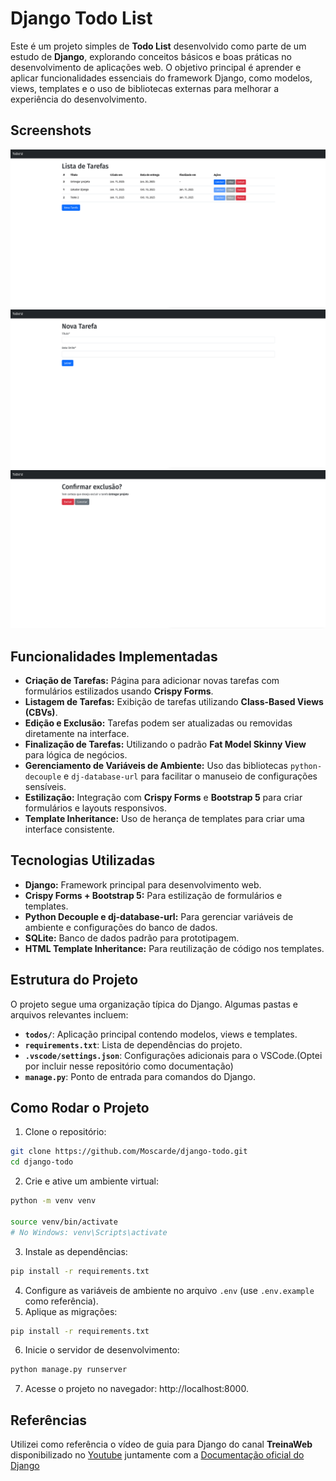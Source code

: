 # Django Todo List

Este é um projeto simples de **Todo List** desenvolvido como parte de um estudo de **Django**, explorando conceitos básicos e boas práticas no desenvolvimento de aplicações web. O objetivo principal é aprender e aplicar funcionalidades essenciais do framework Django, como modelos, views, templates e o uso de bibliotecas externas para melhorar a experiência do desenvolvimento.

## Screenshots

![home.png](/screenshots/home.png)
![new_task.png](/screenshots/new_task.png)
![delete.png](/screenshots/delete.png)

## Funcionalidades Implementadas

- **Criação de Tarefas:** Página para adicionar novas tarefas com formulários estilizados usando **Crispy Forms**.
- **Listagem de Tarefas:** Exibição de tarefas utilizando **Class-Based Views (CBVs)**.
- **Edição e Exclusão:** Tarefas podem ser atualizadas ou removidas diretamente na interface.
- **Finalização de Tarefas:** Utilizando o padrão **Fat Model Skinny View** para lógica de negócios.
- **Gerenciamento de Variáveis de Ambiente:** Uso das bibliotecas `python-decouple` e `dj-database-url` para facilitar o manuseio de configurações sensíveis.
- **Estilização:** Integração com **Crispy Forms** e **Bootstrap 5** para criar formulários e layouts responsivos.
- **Template Inheritance:** Uso de herança de templates para criar uma interface consistente.

## Tecnologias Utilizadas

- **Django:** Framework principal para desenvolvimento web.
- **Crispy Forms + Bootstrap 5:** Para estilização de formulários e templates.
- **Python Decouple e dj-database-url:** Para gerenciar variáveis de ambiente e configurações do banco de dados.
- **SQLite:** Banco de dados padrão para prototipagem.
- **HTML Template Inheritance:** Para reutilização de código nos templates.

## Estrutura do Projeto

O projeto segue uma organização típica do Django. Algumas pastas e arquivos relevantes incluem:

- **`todos/`**: Aplicação principal contendo modelos, views e templates.
- **`requirements.txt`**: Lista de dependências do projeto.
- **`.vscode/settings.json`**: Configurações adicionais para o VSCode.(Optei por incluir nesse repositório como documentação)
- **`manage.py`**: Ponto de entrada para comandos do Django.

## Como Rodar o Projeto

1. Clone o repositório:
```bash
git clone https://github.com/Moscarde/django-todo.git
cd django-todo
```
2. Crie e ative um ambiente virtual:
```bash
python -m venv venv

source venv/bin/activate 
# No Windows: venv\Scripts\activate
```
3. Instale as dependências:
```bash
pip install -r requirements.txt
```
4. Configure as variáveis de ambiente no arquivo `.env` (use `.env.example` como referência).
5. Aplique as migrações:
```bash
pip install -r requirements.txt
```
6. Inicie o servidor de desenvolvimento:
```bash
python manage.py runserver
```
7. Acesse o projeto no navegador: http://localhost:8000.


## Referências

Utilizei como referência o vídeo de guia para Django do canal **TreinaWeb** disponibilizado no [Youtube](https://www.youtube.com/watch?v=MsUL3Pgofl4) juntamente com a [Documentação oficial do Django](https://docs.djangoproject.com/pt-br/5.1/intro/tutorial01/)